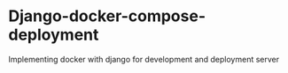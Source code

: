 # Django-docker-compose-deployment
Implementing docker with django for development and deployment server
